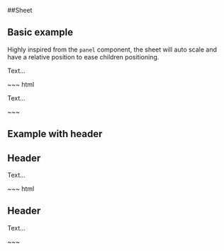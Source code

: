 ##Sheet

<div class="example">
  <h2 id="sheet-example">Basic example</h2>
  <p>Highly inspired from the <code>panel</code> component, the sheet will auto scale and have a relative position to ease children positioning.</p>
  <div class="bs-example bs-sheet" data-example-id="sheet-example">
    <div class="sheet">
      <p>Text...</p>
    </div>
  </div>
</div>
~~~ html
<div class="sheet">
  <p>Text...</p>
</div>
~~~

<div class="example">
  <h2 id="sheet-example-with-header">Example with header</h2>
  <div class="bs-example bs-sheet-with-header" data-example-id="sheet-example-with-header">
    <div class="sheet">
      <div class="sheet-header">
        <h2>Header</h2>
      </div>
      <p>Text...</p>
    </div>
  </div>
</div>
~~~ html
<div class="sheet">
  <div class="sheet-header">
    <h2>Header</h2>
  </div>
  <p>Text...</p>
</div>
~~~
